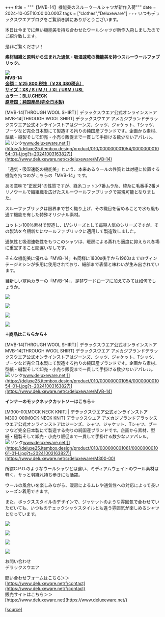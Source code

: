 +++
title = """【MVB-14】機能美のスルーウールシャツが新作入荷"""
date = 2024-10-05T10:00:00.000Z
tags = ["clothes","Deluxeware"]
+++
いつもデラックスウエアブログをご覧頂き誠にありがとうございます。

本日は今までに無い機能美を持ち合わせたウールシャツが新作入荷しましたのでご紹介致します。

是非ご覧ください！

**素材組織と原料から生まれた通気・吸湿速乾の機能美を持つスルーウールファブリック。**

**[![](https://stat.ameba.jp/user_images/20241005/09/deluxeware/f7/45/j/o1126150015494207154.jpg)](https://stat.ameba.jp/user_images/20241005/09/deluxeware/f7/45/j/o1126150015494207154.jpg)  
MVB-14  
[金額：￥25,800 税抜（￥28,380税込）](https://www.deluxeware.net/c/deluxeware/MVB-14)  
[サイズ：XS / S / M / L / XL / USM / USL](https://www.deluxeware.net/c/deluxeware/MVB-14)  
[カラー：BLU.CHECK](https://www.deluxeware.net/c/deluxeware/MVB-14)  
[原産国：純国産品(完全日本製)](https://www.deluxeware.net/c/deluxeware/MVB-14)**

[MVB-14\[THROUGH WOOL SHIRT\] | デラックスウエア公式オンラインストアMVB-14\[THROUGH WOOL SHIRT\] デラックスウエア アメカジブランドデラックスウエア公式オンラインストアはジーンズ、シャツ、ジャケット、Tシャツ、ブーツなど完全日本製にて製造する拘りの純国産ブランドです。企画から素材、型紙・縫製そして卸売・小売り販促まで一貫して手掛ける数少ないアパレル。![リンク](https://c.stat100.ameba.jp/ameblo/symbols/v3.20.0/svg/gray/editor_link.svg)www.deluxeware.net![](https://deluxe25.itembox.design/product/010/000000001054/000000001054-01-l.jpg?t=20241003163827)](https://www.deluxeware.net/c/deluxeware/MVB-14)

「通気・吸湿速乾の機能美」という、本来あるウールの性質とは対極に位置する機能を持つのがこちらの「MVB-14」です。  
  
ある意味で”正反対”の性質ですが、経糸コットン7番ムラ糸、緯糸に毛番手2番メリノウールで織組織を広げたスルーウールファブリックで実現可能となりました。  
  
スルーファブリックは限界まで甘く織り上げ、その織目を留めることで水も風も通す機能を有した特殊オリジナル素材。

コットン100％素材で製造し、LVシリーズとして毎期人気のシリーズですが、その製法を今期新たにウールファブリックに適用して製造致しました。

  
通気性と吸湿速乾性をもつこのシャツは、暖房による蒸れも適度に抑えられ冬場に重宝すること間違いなしです。  
  
そんな機能美に優れる「MVB-14」も同様に1800s後半から1960sまでのヴィンテージミシンが多用に使用されており、細部まで表情と味わいが生み出されています。  
  
目新しい寒色カラーの「MVB-14」、是非ワードローブに加えてみては如何でしょうか。

[![](https://stat.ameba.jp/user_images/20241005/09/deluxeware/12/24/j/o1124150015494207153.jpg)](https://stat.ameba.jp/user_images/20241005/09/deluxeware/12/24/j/o1124150015494207153.jpg)

[![](https://stat.ameba.jp/user_images/20241005/09/deluxeware/a3/7e/j/o1124140615494207150.jpg)](https://stat.ameba.jp/user_images/20241005/09/deluxeware/a3/7e/j/o1124140615494207150.jpg)

[![](https://stat.ameba.jp/user_images/20241005/09/deluxeware/e7/e6/j/o1124150015494207152.jpg)](https://stat.ameba.jp/user_images/20241005/09/deluxeware/e7/e6/j/o1124150015494207152.jpg)

[![](https://stat.ameba.jp/user_images/20241005/11/deluxeware/f0/92/j/o0800080015494240132.jpg)](https://stat.ameba.jp/user_images/20241005/11/deluxeware/f0/92/j/o0800080015494240132.jpg)

**↓商品はこちらから↓**

[MVB-14\[THROUGH WOOL SHIRT\] | デラックスウエア公式オンラインストアMVB-14\[THROUGH WOOL SHIRT\] デラックスウエア アメカジブランドデラックスウエア公式オンラインストアはジーンズ、シャツ、ジャケット、Tシャツ、ブーツなど完全日本製にて製造する拘りの純国産ブランドです。企画から素材、型紙・縫製そして卸売・小売り販促まで一貫して手掛ける数少ないアパレル。![リンク](https://c.stat100.ameba.jp/ameblo/symbols/v3.20.0/svg/gray/editor_link.svg)www.deluxeware.net![](https://deluxe25.itembox.design/product/010/000000001054/000000001054-01-l.jpg?t=20241003163827)](https://www.deluxeware.net/c/deluxeware/MVB-14)

**インナーのモックネックカットソーはこちら↓**

[M300-00\[MOCK NECK KNIT\] | デラックスウエア公式オンラインストアM300-00\[MOCK NECK KNIT\] デラックスウエア アメカジブランドデラックスウエア公式オンラインストアはジーンズ、シャツ、ジャケット、Tシャツ、ブーツなど完全日本製にて製造する拘りの純国産ブランドです。企画から素材、型紙・縫製そして卸売・小売り販促まで一貫して手掛ける数少ないアパレル。![リンク](https://c.stat100.ameba.jp/ameblo/symbols/v3.20.0/svg/gray/editor_link.svg)www.deluxeware.net![](https://deluxe25.itembox.design/product/010/000000001061/000000001061-01-l.jpg?t=20241003163827)](https://www.deluxeware.net/c/deluxeware/M300-00)

所謂C.P.O.のようなウールシャツとは違い、ミディアムウェイトのウール素材は軽く、サッと羽織れ持ち歩きにも活躍。

ウールの風合いを楽しみながら、暖房によるムレや通気性への対応によって長いシーズン着用できます。

また、ボックススタイルのデザインで、ジャケットのような雰囲気で合わせていただいても、いつものチェックシャツスタイルとも違う雰囲気が楽しめるシャツとなっています。

[![](https://stat.ameba.jp/user_images/20240614/12/deluxeware/fb/b4/j/o0800026015451324172.jpg?caw=800)](https://www.deluxeware.net/c/2024FWreserveall)

[![](https://stat.ameba.jp/user_images/20240315/15/deluxeware/04/7f/j/o0800026015413271803.jpg?caw=800)](https://www.instagram.com/deluxeware/?hl=ja)

[![](https://stat.ameba.jp/user_images/20220415/12/deluxeware/3b/ce/j/o0800026015103175481.jpg?caw=800)](https://www.deluxeware.net/f/headstore)

[![](https://stat.ameba.jp/user_images/20220415/12/deluxeware/d7/c6/j/o0800026015103175487.jpg?caw=800)](https://www.deluxeware.net/)

お問い合わせ  
デラックスウエア

問い合わせフォームはこちら＞＞  
[https://www.deluxeware.net/f/contact](https://www.deluxeware.net/f/contact)  
販売サイトはこちら＞＞  
[https://www.deluxeware.net](https://www.deluxeware.net/)

[[source]](https://ameblo.jp/deluxeware/entry-12870079683.html)
